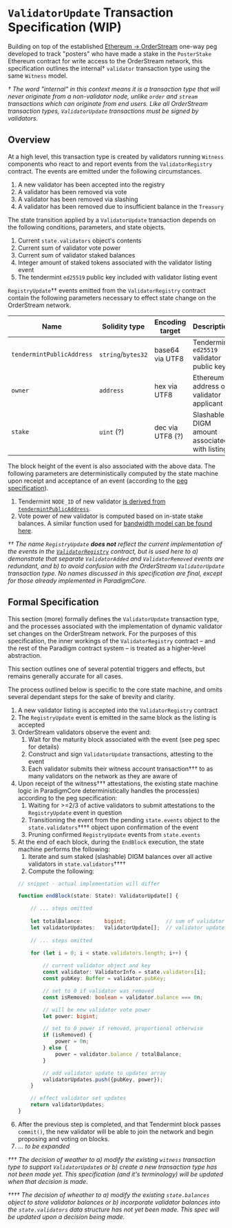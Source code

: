 # `ValidatorUpdate` Transaction Specification (WIP)

Building on top of the established [Ethereum -> OrderStream](./ethereum-peg-spec.md) one-way peg developed to track "posters" who have made a stake in the `PosterStake` Ethereum contract for write access to the OrderStream network, this specification outlines the internal† `validator` transaction type using the same `Witness` model. 

*† The word "internal" in this context means it is a transaction type that will never originate from a non-validator node, unlike `order` and `stream` transactions which can originate from end users. Like all OrderStream transaction types, `ValidatorUpdate` transactions must be signed by validators.*

## Overview
At a high level, this transaction type is created by validators running `Witness` components who react to and report events from the `ValidatorRegistry` contract. The events are emitted under the following circumstances.

1. A new validator has been accepted into the registry
1. A validator has been removed via vote
1. A validator has been removed via slashing
1. A validator has been removed due to insufficient balance in the `Treasury`

The state transition applied by a `ValidatorUpdate` transaction depends on the following conditions, parameters, and state objects.

1. Current `state.validators` object's contents
1. Current sum of validator vote power
1. Current sum of validator staked balances
1. Integer amount of staked tokens associated with the validator listing event
1. The tendermint `ed25519` public key included with validator listing event

`RegistryUpdate`†† events emitted from the `ValidatorRegistry` contract contain the following parameters necessary to effect state change on the OrderStream network.

|Name|Solidity type|Encoding target|Description|
|-|-|-|-|
|`tendermintPublicAddress`|`string`/`bytes32`|base64 via UTF8|Tendermint `ed25519` validator public key|
|`owner`|`address`|hex via UTF8| Ethereum address of validator applicant|
|`stake`|`uint` (?)|dec via UTF8 (?)| Slashable DIGM amount associated with listing

The block height of the event is also associated with the above data. The following parameters are deterministically computed by the state machine upon receipt and acceptance of an event (according to the [peg specification](./ethereum-peg-spec.md)).

1. Tendermint `NODE_ID` of new validator [is derived from `tendermintPublicAddress`](https://github.com/ParadigmFoundation/ParadigmCore/blob/master/src/util/static/valFunctions.ts#L23).
1. Vote power of new validator is computed based on in-state stake balances. A similar function used for [bandwidth model can be found here](https://github.com/ParadigmFoundation/ParadigmCore/blob/dev/src/core/util/utils.ts#L115).

*†† The name `RegistryUpdate` __does not__ reflect the current implementation of the events in the [`ValidatorRegistry`](https://github.com/ParadigmFoundation/ParadigmContracts/blob/master/contracts/ValidatorRegistry.sol) contract, but is used here to a) demonstrate that separate `ValidatorAdded` and `ValidatorRemoved` events are redundant, and b) to avoid confusion with the OrderStream `ValidatorUpdate` transaction type. No names discussed in this specification are final, except for those already implemented in ParadigmCore.*

## Formal Specification

This section (more) formally defines the `ValidatorUpdate` transaction type, and the processes associated with the implementation of dynamic validator set changes on the OrderStream network. For the purposes of this specification, the inner workings of the `ValidatorRegistry` contract – and the rest of the Paradigm contract system – is treated as a higher-level abstraction.

This section outlines one of several potential triggers and effects, but remains generally accurate for all cases.

The process outlined below is specific to the core state machine, and omits several dependant steps for the sake of brevity and clarity.

1. A new validator listing is accepted into the `ValidatorRegistry` contract
1. The `RegistryUpdate` event is emitted in the same block as the listing is accepted
1. OrderStream validators observe the event and:
   1. Wait for the maturity block associated with the event (see peg spec for details)
   1. Construct and sign `ValidatorUpdate` transactions, attesting to the event
   1. Each validator submits their witness account transaction††† to as many validators on the network as they are aware of
1. Upon receipt of the witness††† attestations, the existing state machine logic in ParadigmCore deterministically handles the process(es) according to the peg specification:
    1. Waiting for >=2/3 of active validators to submit attestations to the `RegistryUpdate` event in question
    1. Transitioning the event from the pending `state.events` object to the `state.validators`†††† object upon confirmation of the event
    1. Pruning confirmed `RegistryUpdate` events from `state.events`
1. At the end of each block, during the `EndBlock` execution, the state machine performs the following:
    1. Iterate and sum staked (slashable) DIGM balances over all active validators in `state.validators`††††
    1. Compute the following:
    ```ts
    // snippet - actual implementation will differ

    function endBlock(state: State): ValidatorUpdate[] {

        // ... steps omitted
        
        let totalBalance:       bigint;             // sum of validator staked balances
        let validatorUpdates:   ValidatorUpdate[];  // validator updates to effect 
        
        // ... steps omitted

        for (let i = 0; i < state.validators.length; i++) {
            
            // current validator object and key
            const validator: ValidatorInfo = state.validators[i];
            const pubKey: Buffer = validator.pubKey;

            // set to 0 if validator was removed 
            const isRemoved: boolean = validator.balance === 0n;

            // will be new validator vote power
            let power: bigint;

            // set to 0 power if removed, proportional otherwise
            if (isRemoved) {
                power = 0n;
            } else {
                power = validator.balance / totalBalance;
            }

            // add validator update to updates array
            validatorUpdates.push({pubKey, power});
        }

        // effect validator set updates
        return validatorUpdates;
    }
    ```
1. After the previous step is completed, and that Tendermint block passes `commit()`, the new validator will be able to join the network and begin proposing and voting on blocks.
1. _... to be expanded_

*††† The decision of weather to a) modify the existing `witness` transaction type to support `ValidatorUpdate`s or b) create a new transaction type has not been made yet. This specification (and it's terminology) will be updated when that decision is made.*

*†††† The decision of wheather to a) modify the existing `state.balances` object to store validator balances or b) incorporate validator balances into the `state.validators` data structure has not yet been made. This spec will be updated upon a decision being made.*